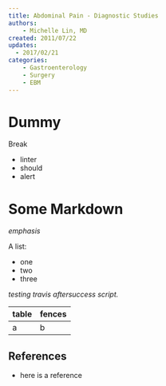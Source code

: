 ```yaml
---
title: Abdominal Pain - Diagnostic Studies
authors:
    - Michelle Lin, MD
created: 2011/07/22
updates: 
  - 2017/02/21
categories:
    - Gastroenterology
    - Surgery
    - EBM
---
```


# Dummy #

Break
* linter
* should
* alert

# Some Markdown #

_emphasis_

A list:
  * one
  * two
  * three



_testing travis aftersuccess script._

| table | fences |
|----|----|
|a|b|

## References 

- here is a reference